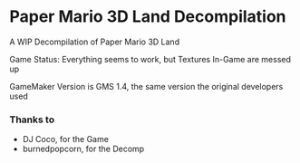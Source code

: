 # Paper Mario 3D Land Decompilation
A WIP Decompilation of Paper Mario 3D Land

Game Status:
Everything seems to work, but Textures In-Game are messed up

GameMaker Version is GMS 1.4, the same version the original developers used

### Thanks to
- DJ Coco, for the Game
- burnedpopcorn, for the Decomp
